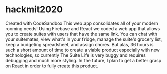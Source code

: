 # hackmit2020
Created with CodeSandbox
This web app consolidates all of your modern rooming needs! Using Firebase and React we coded a web app that allows you to create suites with users that have the same link. You can chat with your suitemates, view what's in your fridge, manage the suite's grocery list, keep a budgeting spreadsheet, and assign chores.
But alas, 36 hours is such a short amount of time to create a viable product especially with new technologies, so currently The Suite Life is very buggy and requires debugging and much more styling.
In the future, I plan to get a better grasp on React in order to fully create this product.
